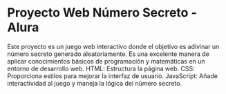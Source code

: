 # Proyecto Web Número Secreto - Alura
Este proyecto es un juego web interactivo donde el objetivo es adivinar un número secreto generado aleatoriamente. Es una excelente manera de aplicar conocimientos básicos de programación y matemáticas en un entorno de desarrollo web. HTML: Estructura la página web.
CSS: Proporciona estilos para mejorar la interfaz de usuario.
JavaScript: Añade interactividad al juego y maneja la lógica del número secreto.
